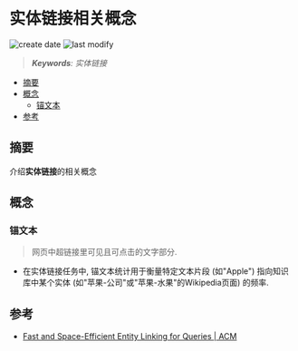 实体链接相关概念
===
<!--START_SECTION:badge-->

![create date](https://img.shields.io/static/v1?label=create%20date&message=2022-04-xx&label_color=gray&color=lightsteelblue&style=flat-square)
![last modify](https://img.shields.io/static/v1?label=last%20modify&message=2025-08-02%2000%3A35%3A22&label_color=gray&color=thistle&style=flat-square)

<!--END_SECTION:badge-->
<!--info
top: false
hidden: true
-->

> ***Keywords**: 实体链接*

<!--START_SECTION:toc-->
- [摘要](#摘要)
- [概念](#概念)
    - [锚文本](#锚文本)
- [参考](#参考)
<!--END_SECTION:toc-->


## 摘要

介绍**实体链接**的相关概念


## 概念

### 锚文本
> 网页中超链接里可见且可点击的文字部分.
- 在实体链接任务中, 锚文本统计用于衡量特定文本片段 (如"Apple") 指向知识库中某个实体 (如"苹果-公司"或"苹果-水果"的Wikipedia页面) 的频率.



## 参考
- [Fast and Space-Efficient Entity Linking for Queries | ACM](https://dl.acm.org/doi/abs/10.1145/2684822.2685317)